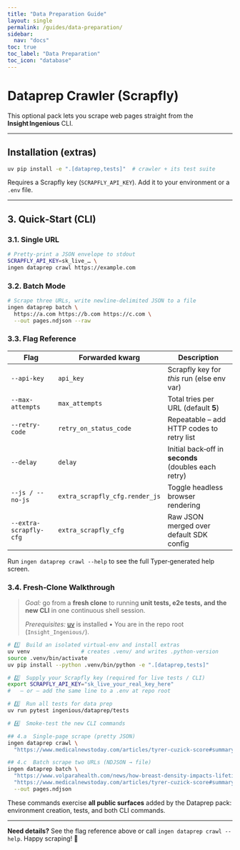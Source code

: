 ```yaml
---
title: "Data Preparation Guide"
layout: single
permalink: /guides/data-preparation/
sidebar:
  nav: "docs"
toc: true
toc_label: "Data Preparation"
toc_icon: "database"
---
```


# Dataprep Crawler (Scrapfly)

This optional pack lets you scrape web pages straight from the **Insight Ingenious** CLI.

---

## Installation (extras)

```bash
uv pip install -e ".[dataprep,tests]"  # crawler + its test suite
```

Requires a Scrapfly key (`SCRAPFLY_API_KEY`). Add it to your environment or a `.env` file.

---

## 3. Quick‑Start (CLI)

### 3.1. Single URL

```bash
# Pretty‑print a JSON envelope to stdout
SCRAPFLY_API_KEY=sk_live_… \
ingen dataprep crawl https://example.com
```

### 3.2. Batch Mode

```bash
# Scrape three URLs, write newline‑delimited JSON to a file
ingen dataprep batch \
  https://a.com https://b.com https://c.com \
  --out pages.ndjson --raw
```

### 3.3. Flag Reference

| Flag                   | Forwarded kwarg                | Description                                          |
| ---------------------- | ------------------------------ | ---------------------------------------------------- |
| `--api-key`            | `api_key`                      | Scrapfly key for *this* run (else env var)           |
| `--max-attempts`       | `max_attempts`                 | Total tries per URL (default **5**)                  |
| `--retry-code`         | `retry_on_status_code`         | Repeatable – add HTTP codes to retry list            |
| `--delay`              | `delay`                        | Initial back‑off in **seconds** (doubles each retry) |
| `--js / --no-js`       | `extra_scrapfly_cfg.render_js` | Toggle headless browser rendering                    |
| `--extra-scrapfly-cfg` | `extra_scrapfly_cfg`           | Raw JSON merged over default SDK config              |

Run `ingen dataprep crawl --help` to see the full Typer‑generated help screen.

### 3.4. Fresh‑Clone Walkthrough

> *Goal:* go from a **fresh clone** to running **unit tests, e2e tests, and the new CLI** in one continuous shell session.
>
> *Prerequisites:* [uv](https://github.com/astral-sh/uv) is installed • You are in the repo root (`Insight_Ingenious/`).

```bash
# 1️⃣  Build an isolated virtual‑env and install extras
uv venv                # creates .venv/ and writes .python-version
source .venv/bin/activate
uv pip install --python .venv/bin/python -e ".[dataprep,tests]"

# 2️⃣  Supply your Scrapfly key (required for live tests / CLI)
export SCRAPFLY_API_KEY="sk_live_your_real_key_here"
#   – or – add the same line to a .env at repo root

# 3️⃣  Run all tests for data prep
uv run pytest ingenious/dataprep/tests

# 4️⃣  Smoke‑test the new CLI commands

## 4.a  Single‑page scrape (pretty JSON)
ingen dataprep crawl \
  "https://www.medicalnewstoday.com/articles/tyrer-cuzick-score#summary"

## 4.c  Batch scrape two URLs (NDJSON → file)
ingen dataprep batch \
  "https://www.volparahealth.com/news/how-breast-density-impacts-lifetime-cancer-risk" \
  "https://www.medicalnewstoday.com/articles/tyrer-cuzick-score#summary" \
  --out pages.ndjson
```

These commands exercise **all public surfaces** added by the Dataprep pack: environment creation, tests, and both CLI commands.

---

**Need details?** See the flag reference above or call `ingen dataprep crawl --help`. Happy scraping! 🚀
